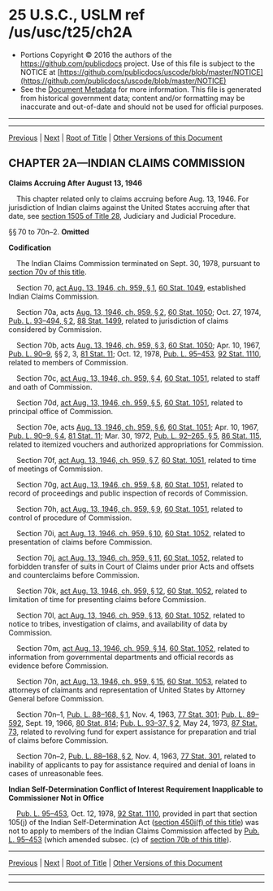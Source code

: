 ---
---

# 25 U.S.C., USLM ref /us/usc/t25/ch2A

* Portions Copyright © 2016 the authors of the https://github.com/publicdocs project.
  Use of this file is subject to the NOTICE at [https://github.com/publicdocs/uscode/blob/master/NOTICE](https://github.com/publicdocs/uscode/blob/master/NOTICE)
* See the [Document Metadata](././../../../..//README.md) for more information.
  This file is generated from historical government data; content and/or formatting may be inaccurate and out-of-date and should not be used for official purposes.

----------
----------

[Previous](./../../../..//us/usc/t25/ch2/m__us_usc_t25_s67.md) | [Next](./../../../..//us/usc/t25/ch2A/m__us_usc_t25_s70n–3.md) | [Root of Title](./../../../../) | [Other Versions of this Document](https://publicdocs.github.io/go/links?ns=uslm&ref=%2Fus%2Fusc%2Ft25%2Fch2A)

## CHAPTER 2A—INDIAN CLAIMS COMMISSION

 __Claims Accruing After__  __August 13, 1946__ 

    This chapter related only to claims accruing before Aug. 13, 1946. For jurisdiction of Indian claims against the United States accruing after that date, see [section 1505 of Title 28][/us/usc/t28/s1505], Judiciary and Judicial Procedure.

§§ 70 to 70n–2. __Omitted__ 

 __Codification__ 

    The Indian Claims Commission terminated on Sept. 30, 1978, pursuant to [section 70v of this title][/us/usc/t25/s70v].

    Section 70, [act Aug. 13, 1946, ch. 959, § 1][/us/act/1946-08-13/ch959/s1], [60 Stat. 1049][/us/stat/60/1049], established Indian Claims Commission.

    Section 70a, acts [Aug. 13, 1946, ch. 959, § 2][/us/act/1946-08-13/ch959/s2], [60 Stat. 1050][/us/stat/60/1050]; Oct. 27, 1974, [Pub. L. 93–494, § 2][/us/pl/93/494/s2], [88 Stat. 1499][/us/stat/88/1499], related to jurisdiction of claims considered by Commission.

    Section 70b, acts [Aug. 13, 1946, ch. 959, § 3][/us/act/1946-08-13/ch959/s3], [60 Stat. 1050][/us/stat/60/1050]; Apr. 10, 1967, [Pub. L. 90–9][/us/pl/90/9], §§ 2, 3, [81 Stat. 11][/us/stat/81/11]; Oct. 12, 1978, [Pub. L. 95–453][/us/pl/95/453], [92 Stat. 1110][/us/stat/92/1110], related to members of Commission.

    Section 70c, [act Aug. 13, 1946, ch. 959, § 4][/us/act/1946-08-13/ch959/s4], [60 Stat. 1051][/us/stat/60/1051], related to staff and oath of Commission.

    Section 70d, [act Aug. 13, 1946, ch. 959, § 5][/us/act/1946-08-13/ch959/s5], [60 Stat. 1051][/us/stat/60/1051], related to principal office of Commission.

    Section 70e, acts [Aug. 13, 1946, ch. 959, § 6][/us/act/1946-08-13/ch959/s6], [60 Stat. 1051][/us/stat/60/1051]; Apr. 10, 1967, [Pub. L. 90–9, § 4][/us/pl/90/9/s4], [81 Stat. 11][/us/stat/81/11]; Mar. 30, 1972, [Pub. L. 92–265, § 5][/us/pl/92/265/s5], [86 Stat. 115][/us/stat/86/115], related to itemized vouchers and authorized appropriations for Commission.

    Section 70f, [act Aug. 13, 1946, ch. 959, § 7][/us/act/1946-08-13/ch959/s7], [60 Stat. 1051][/us/stat/60/1051], related to time of meetings of Commission.

    Section 70g, [act Aug. 13, 1946, ch. 959, § 8][/us/act/1946-08-13/ch959/s8], [60 Stat. 1051][/us/stat/60/1051], related to record of proceedings and public inspection of records of Commission.

    Section 70h, [act Aug. 13, 1946, ch. 959, § 9][/us/act/1946-08-13/ch959/s9], [60 Stat. 1051][/us/stat/60/1051], related to control of procedure of Commission.

    Section 70i, [act Aug. 13, 1946, ch. 959, § 10][/us/act/1946-08-13/ch959/s10], [60 Stat. 1052][/us/stat/60/1052], related to presentation of claims before Commission.

    Section 70j, [act Aug. 13, 1946, ch. 959, § 11][/us/act/1946-08-13/ch959/s11], [60 Stat. 1052][/us/stat/60/1052], related to forbidden transfer of suits in Court of Claims under prior Acts and offsets and counterclaims before Commission.

    Section 70k, [act Aug. 13, 1946, ch. 959, § 12][/us/act/1946-08-13/ch959/s12], [60 Stat. 1052][/us/stat/60/1052], related to limitation of time for presenting claims before Commission.

    Section 70l, [act Aug. 13, 1946, ch. 959, § 13][/us/act/1946-08-13/ch959/s13], [60 Stat. 1052][/us/stat/60/1052], related to notice to tribes, investigation of claims, and availability of data by Commission.

    Section 70m, [act Aug. 13, 1946, ch. 959, § 14][/us/act/1946-08-13/ch959/s14], [60 Stat. 1052][/us/stat/60/1052], related to information from governmental departments and official records as evidence before Commission.

    Section 70n, [act Aug. 13, 1946, ch. 959, § 15][/us/act/1946-08-13/ch959/s15], [60 Stat. 1053][/us/stat/60/1053], related to attorneys of claimants and representation of United States by Attorney General before Commission.

    Section 70n–1, [Pub. L. 88–168, § 1][/us/pl/88/168/s1], Nov. 4, 1963, [77 Stat. 301][/us/stat/77/301]; [Pub. L. 89–592][/us/pl/89/592], Sept. 19, 1966, [80 Stat. 814][/us/stat/80/814]; [Pub. L. 93–37, § 2][/us/pl/93/37/s2], May 24, 1973, [87 Stat. 73][/us/stat/87/73], related to revolving fund for expert assistance for preparation and trial of claims before Commission.

    Section 70n–2, [Pub. L. 88–168, § 2][/us/pl/88/168/s2], Nov. 4, 1963, [77 Stat. 301][/us/stat/77/301], related to inability of applicants to pay for assistance required and denial of loans in cases of unreasonable fees.

 __Indian Self-Determination Conflict of Interest Requirement Inapplicable to Commissioner Not in Office__ 

    [Pub. L. 95–453][/us/pl/95/453], Oct. 12, 1978, [92 Stat. 1110][/us/stat/92/1110], provided in part that section 105(j) of the Indian Self-Determination Act ([section 450i(f) of this title][/us/usc/t25/s450i/f]) was not to apply to members of the Indian Claims Commission affected by [Pub. L. 95–453][/us/pl/95/453] (which amended subsec. (c) of [section 70b of this title][/us/usc/t25/s70b]).

----------

[Previous](./../../../..//us/usc/t25/ch2/m__us_usc_t25_s67.md) | [Next](./../../../..//us/usc/t25/ch2A/m__us_usc_t25_s70n–3.md) | [Root of Title](./../../../../) | [Other Versions of this Document](https://publicdocs.github.io/go/links?ns=uslm&ref=%2Fus%2Fusc%2Ft25%2Fch2A)

----------
----------

[/us/usc/t28/s1505]: https://publicdocs.github.io/go/links?ns=uslm&ref=%2Fus%2Fusc%2Ft28%2Fs1505
[/us/usc/t25/s70v]: https://publicdocs.github.io/go/links?ns=uslm&ref=%2Fus%2Fusc%2Ft25%2Fs70v
[/us/act/1946-08-13/ch959/s1]: https://publicdocs.github.io/go/links?ns=uslm&ref=%2Fus%2Fact%2F1946-08-13%2Fch959%2Fs1
[/us/stat/60/1049]: https://publicdocs.github.io/go/links?ns=uslm&ref=%2Fus%2Fstat%2F60%2F1049
[/us/act/1946-08-13/ch959/s2]: https://publicdocs.github.io/go/links?ns=uslm&ref=%2Fus%2Fact%2F1946-08-13%2Fch959%2Fs2
[/us/stat/60/1050]: https://publicdocs.github.io/go/links?ns=uslm&ref=%2Fus%2Fstat%2F60%2F1050
[/us/pl/93/494/s2]: https://publicdocs.github.io/go/links?ns=uslm&ref=%2Fus%2Fpl%2F93%2F494%2Fs2
[/us/stat/88/1499]: https://publicdocs.github.io/go/links?ns=uslm&ref=%2Fus%2Fstat%2F88%2F1499
[/us/act/1946-08-13/ch959/s3]: https://publicdocs.github.io/go/links?ns=uslm&ref=%2Fus%2Fact%2F1946-08-13%2Fch959%2Fs3
[/us/stat/60/1050]: https://publicdocs.github.io/go/links?ns=uslm&ref=%2Fus%2Fstat%2F60%2F1050
[/us/pl/90/9]: https://publicdocs.github.io/go/links?ns=uslm&ref=%2Fus%2Fpl%2F90%2F9
[/us/stat/81/11]: https://publicdocs.github.io/go/links?ns=uslm&ref=%2Fus%2Fstat%2F81%2F11
[/us/pl/95/453]: https://publicdocs.github.io/go/links?ns=uslm&ref=%2Fus%2Fpl%2F95%2F453
[/us/stat/92/1110]: https://publicdocs.github.io/go/links?ns=uslm&ref=%2Fus%2Fstat%2F92%2F1110
[/us/act/1946-08-13/ch959/s4]: https://publicdocs.github.io/go/links?ns=uslm&ref=%2Fus%2Fact%2F1946-08-13%2Fch959%2Fs4
[/us/stat/60/1051]: https://publicdocs.github.io/go/links?ns=uslm&ref=%2Fus%2Fstat%2F60%2F1051
[/us/act/1946-08-13/ch959/s5]: https://publicdocs.github.io/go/links?ns=uslm&ref=%2Fus%2Fact%2F1946-08-13%2Fch959%2Fs5
[/us/stat/60/1051]: https://publicdocs.github.io/go/links?ns=uslm&ref=%2Fus%2Fstat%2F60%2F1051
[/us/act/1946-08-13/ch959/s6]: https://publicdocs.github.io/go/links?ns=uslm&ref=%2Fus%2Fact%2F1946-08-13%2Fch959%2Fs6
[/us/stat/60/1051]: https://publicdocs.github.io/go/links?ns=uslm&ref=%2Fus%2Fstat%2F60%2F1051
[/us/pl/90/9/s4]: https://publicdocs.github.io/go/links?ns=uslm&ref=%2Fus%2Fpl%2F90%2F9%2Fs4
[/us/stat/81/11]: https://publicdocs.github.io/go/links?ns=uslm&ref=%2Fus%2Fstat%2F81%2F11
[/us/pl/92/265/s5]: https://publicdocs.github.io/go/links?ns=uslm&ref=%2Fus%2Fpl%2F92%2F265%2Fs5
[/us/stat/86/115]: https://publicdocs.github.io/go/links?ns=uslm&ref=%2Fus%2Fstat%2F86%2F115
[/us/act/1946-08-13/ch959/s7]: https://publicdocs.github.io/go/links?ns=uslm&ref=%2Fus%2Fact%2F1946-08-13%2Fch959%2Fs7
[/us/stat/60/1051]: https://publicdocs.github.io/go/links?ns=uslm&ref=%2Fus%2Fstat%2F60%2F1051
[/us/act/1946-08-13/ch959/s8]: https://publicdocs.github.io/go/links?ns=uslm&ref=%2Fus%2Fact%2F1946-08-13%2Fch959%2Fs8
[/us/stat/60/1051]: https://publicdocs.github.io/go/links?ns=uslm&ref=%2Fus%2Fstat%2F60%2F1051
[/us/act/1946-08-13/ch959/s9]: https://publicdocs.github.io/go/links?ns=uslm&ref=%2Fus%2Fact%2F1946-08-13%2Fch959%2Fs9
[/us/stat/60/1051]: https://publicdocs.github.io/go/links?ns=uslm&ref=%2Fus%2Fstat%2F60%2F1051
[/us/act/1946-08-13/ch959/s10]: https://publicdocs.github.io/go/links?ns=uslm&ref=%2Fus%2Fact%2F1946-08-13%2Fch959%2Fs10
[/us/stat/60/1052]: https://publicdocs.github.io/go/links?ns=uslm&ref=%2Fus%2Fstat%2F60%2F1052
[/us/act/1946-08-13/ch959/s11]: https://publicdocs.github.io/go/links?ns=uslm&ref=%2Fus%2Fact%2F1946-08-13%2Fch959%2Fs11
[/us/stat/60/1052]: https://publicdocs.github.io/go/links?ns=uslm&ref=%2Fus%2Fstat%2F60%2F1052
[/us/act/1946-08-13/ch959/s12]: https://publicdocs.github.io/go/links?ns=uslm&ref=%2Fus%2Fact%2F1946-08-13%2Fch959%2Fs12
[/us/stat/60/1052]: https://publicdocs.github.io/go/links?ns=uslm&ref=%2Fus%2Fstat%2F60%2F1052
[/us/act/1946-08-13/ch959/s13]: https://publicdocs.github.io/go/links?ns=uslm&ref=%2Fus%2Fact%2F1946-08-13%2Fch959%2Fs13
[/us/stat/60/1052]: https://publicdocs.github.io/go/links?ns=uslm&ref=%2Fus%2Fstat%2F60%2F1052
[/us/act/1946-08-13/ch959/s14]: https://publicdocs.github.io/go/links?ns=uslm&ref=%2Fus%2Fact%2F1946-08-13%2Fch959%2Fs14
[/us/stat/60/1052]: https://publicdocs.github.io/go/links?ns=uslm&ref=%2Fus%2Fstat%2F60%2F1052
[/us/act/1946-08-13/ch959/s15]: https://publicdocs.github.io/go/links?ns=uslm&ref=%2Fus%2Fact%2F1946-08-13%2Fch959%2Fs15
[/us/stat/60/1053]: https://publicdocs.github.io/go/links?ns=uslm&ref=%2Fus%2Fstat%2F60%2F1053
[/us/pl/88/168/s1]: https://publicdocs.github.io/go/links?ns=uslm&ref=%2Fus%2Fpl%2F88%2F168%2Fs1
[/us/stat/77/301]: https://publicdocs.github.io/go/links?ns=uslm&ref=%2Fus%2Fstat%2F77%2F301
[/us/pl/89/592]: https://publicdocs.github.io/go/links?ns=uslm&ref=%2Fus%2Fpl%2F89%2F592
[/us/stat/80/814]: https://publicdocs.github.io/go/links?ns=uslm&ref=%2Fus%2Fstat%2F80%2F814
[/us/pl/93/37/s2]: https://publicdocs.github.io/go/links?ns=uslm&ref=%2Fus%2Fpl%2F93%2F37%2Fs2
[/us/stat/87/73]: https://publicdocs.github.io/go/links?ns=uslm&ref=%2Fus%2Fstat%2F87%2F73
[/us/pl/88/168/s2]: https://publicdocs.github.io/go/links?ns=uslm&ref=%2Fus%2Fpl%2F88%2F168%2Fs2
[/us/stat/77/301]: https://publicdocs.github.io/go/links?ns=uslm&ref=%2Fus%2Fstat%2F77%2F301
[/us/pl/95/453]: https://publicdocs.github.io/go/links?ns=uslm&ref=%2Fus%2Fpl%2F95%2F453
[/us/stat/92/1110]: https://publicdocs.github.io/go/links?ns=uslm&ref=%2Fus%2Fstat%2F92%2F1110
[/us/usc/t25/s450i/f]: https://publicdocs.github.io/go/links?ns=uslm&ref=%2Fus%2Fusc%2Ft25%2Fs450i%2Ff
[/us/pl/95/453]: https://publicdocs.github.io/go/links?ns=uslm&ref=%2Fus%2Fpl%2F95%2F453
[/us/usc/t25/s70b]: https://publicdocs.github.io/go/links?ns=uslm&ref=%2Fus%2Fusc%2Ft25%2Fs70b


